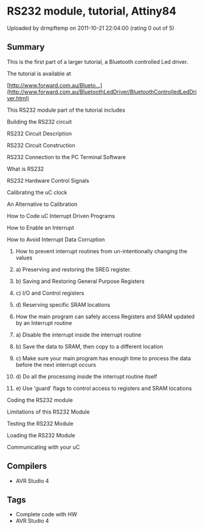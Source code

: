 # RS232 module, tutorial, Attiny84

Uploaded by drmpftemp on 2011-10-21 22:04:00 (rating 0 out of 5)

## Summary

This is the first part of a larger tutorial, a Bluetooth controlled Led driver.  

The tutorial is available at  

[http://www.forward.com.au/Blueto...](http://www.forward.com.au/BluetoothLedDriver/BluetoothControlledLedDriver.html)


This RS232 module part of the tutorial includes 


Building the RS232 circuit  

 RS232 Circuit Description  

 RS232 Circuit Construction  

 RS232 Connection to the PC Terminal Software  

What is RS232  

 RS232 Hardware Control Signals  

Calibrating the uC clock  

 An Alternative to Calibration  

How to Code uC Interrupt Driven Programs  

 How to Enable an Interrupt  

 How to Avoid Interrupt Data Corruption  

 1) How to prevent interrupt routines from un-intentionally changing the values  

 1) a) Preserving and restoring the SREG register.  

 1) b) Saving and Restoring General Purpose Registers  

 1) c) I/O and Control registers  

 1) d) Reserving specific SRAM locations  

 2) How the main program can safely access Registers and SRAM updated by an Interrupt routine  

 2) a) Disable the interrupt inside the interrupt routine  

 2) b) Save the data to SRAM, then copy to a different location  

 2) c) Make sure your main program has enough time to process the data before the next interrupt occurs  

 2) d) Do all the processing inside the interrupt routine itself  

 2) e) Use 'guard' flags to control access to registers and SRAM locations


Coding the RS232 module  

 Limitations of this RS232 Module  

 Testing the RS232 Module  

 Loading the RS232 Module  

 Communicating with your uC

## Compilers

- AVR Studio 4

## Tags

- Complete code with HW
- AVR Studio 4
